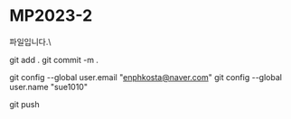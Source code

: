 # MP2023-2

파일입니다.\

git add .
git commit -m .

git config --global user.email "enphkosta@naver.com"
git config --global user.name "sue1010"

git push